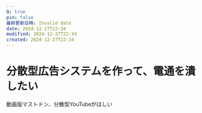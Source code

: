 ```yaml
---
Q: true
pin: false
最終更新日時: Invalid date
date: 2024-12-27T22:34
modified: 2024-12-27T22:34
created: 2024-12-27T22:34
---
```

# 分散型広告システムを作って、電通を潰したい

動画版マストドン、分散型YouTubeがほしい